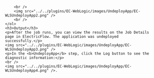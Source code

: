         <br />
        <img src="../../plugins/EC-WebLogic/images/UndeployApp/EC-WLSUndeployApp2.png" />
        <br />
    </ol>
    <h3>Output</h3>
    <p>After the job runs, you can view the results on the Job Details page in ElectricFlow. The application was undeployed
    successfully.</p>
    <img src="../../plugins/EC-WebLogic/images/UndeployApp/EC-WLSUndeployApp3.png" />
    <p>In the <b>UndeployApp</b> step, click the Log button to see the diagnostic information:</p>
    <br />
    <img src="../../plugins/EC-WebLogic/images/UndeployApp/EC-WLSUndeployApp4.png" />.
